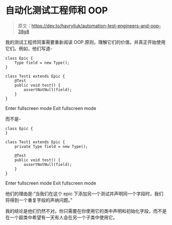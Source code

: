 # 自动化测试工程师和 OOP

> 原文：<https://dev.to/havryliuk/automation-test-engineers-and-oop-38g8>

我的测试工程师同事需要重新阅读 OOP 原则，理解它们的价值，并真正开始使用它们。例如，他们写道-

```
class Epic {
    Type field = new Type();
}

class Test1 extends Epic {
    @Test
    public void test() {
        assertNotNull(field);
    }
} 
```

Enter fullscreen mode Exit fullscreen mode

而不是-

```
class Epic {
}

class Test1 extends Epic {
    private Type field = new Type();

    @Test
    public void test() {
        assertNotNull(field);
    }
} 
```

Enter fullscreen mode Exit fullscreen mode

他们的理由是:“当我们在这个 epic 下添加另一个测试并声明同一个字段时，我们将得到一个重复字段的声纳问题。”

我的结论是他们仍然不对。你只需要在你使用它的类中声明和初始化字段，而不是在一个超类中希望有一天有人会在另一个子类中使用它。